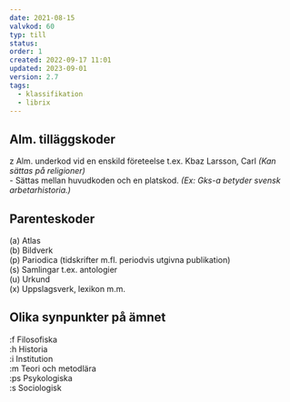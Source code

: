 ```yaml
---
date: 2021-08-15
valvkod: 60
typ: till
status: 
order: 1
created: 2022-09-17 11:01
updated: 2023-09-01
version: 2.7
tags:
  - klassifikation
  - librix
---
```


## Alm. tilläggskoder
z Alm. underkod vid en enskild företeelse t.ex. Kbaz Larsson, Carl  *(Kan sättas på religioner)*<br>
\- Sättas mellan huvudkoden och en platskod.  *(Ex: Gks-a betyder svensk arbetarhistoria.)*<br>

## Parenteskoder
(a) Atlas<br>
(b) Bildverk<br>
(p) Pariodica (tidskrifter m.fl. periodvis utgivna publikation)<br>
(s) Samlingar t.ex. antologier<br>
(u) Urkund<br>
(x) Uppslagsverk, lexikon m.m.<br>

## Olika synpunkter på ämnet
:f Filosofiska<br>
:h Historia<br>
:i Institution<br>
:m Teori och metodlära<br>
:ps Psykologiska<br>
:s Sociologisk<br>

